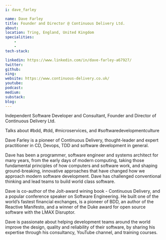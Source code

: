 ```yaml
---
i: dave_farley

name: Dave Farley
title: Founder and Director @ Continuous Delivery Ltd.
about:
location: Tring, England, United Kingdom
specialities:
    -
    -
tech-stack:

linkedin: https://www.linkedin.com/in/dave-farley-a67927/
twitter:
github:
xing:
website: https://www.continuous-delivery.co.uk/
youtube:
podcast:
medium:
substack:
blog:
---
```


Independent Software Developer and Consultant, Founder and Director of Continuous Delivery Ltd.

Talks about #bdd, #tdd, #microservices, and #softwaredevelopmentculture

Dave Farley is a pioneer of Continuous Delivery, thought-leader and expert practitioner in CD, Devops, TDD and software development in general.

Dave has been a programmer, software engineer and systems architect for many years, from the early days of modern computing, taking those fundamental principles of how computers and software work, and shaping ground-breaking, innovative approaches that have changed how we approach modern software development. Dave has challenged conventional thinking and lead teams to build world class software.

Dave is co-author of the Jolt-award wining book - Continuous Delivery, and a popular conference speaker on Software Engineering. He built one of the world’s fastest financial exchanges, is a pioneer of BDD, an author of the Reactive Manifesto, and a winner of the Duke award for open source software with the LMAX Disruptor.

Dave is passionate about helping development teams around the world improve the design, quality and reliability of their software, by sharing his expertise through his consultancy, YouTube channel, and training courses.
